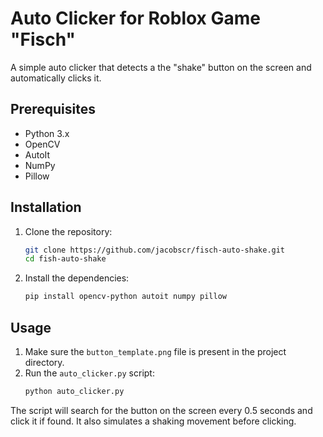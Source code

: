 # Auto Clicker for Roblox Game "Fisch"

A simple auto clicker that detects a the "shake" button on the screen and automatically clicks it.

## Prerequisites

- Python 3.x
- OpenCV
- AutoIt
- NumPy
- Pillow

## Installation

1. Clone the repository:
    ```bash
    git clone https://github.com/jacobscr/fisch-auto-shake.git
    cd fish-auto-shake
    ```

2. Install the dependencies:
    ```bash
    pip install opencv-python autoit numpy pillow
    ```

## Usage

1. Make sure the `button_template.png` file is present in the project directory.
2. Run the `auto_clicker.py` script:
    ```bash
    python auto_clicker.py
    ```

The script will search for the button on the screen every 0.5 seconds and click it if found. It also simulates a shaking movement before clicking.
